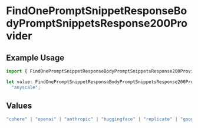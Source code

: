 # FindOnePromptSnippetResponseBodyPromptSnippetsResponse200Provider

## Example Usage

```typescript
import { FindOnePromptSnippetResponseBodyPromptSnippetsResponse200Provider } from "@orq-ai/node/models/operations";

let value: FindOnePromptSnippetResponseBodyPromptSnippetsResponse200Provider =
  "anyscale";
```

## Values

```typescript
"cohere" | "openai" | "anthropic" | "huggingface" | "replicate" | "google" | "google-ai" | "azure" | "aws" | "anyscale" | "perplexity" | "groq" | "fal" | "leonardoai" | "nvidia" | "jina"
```
